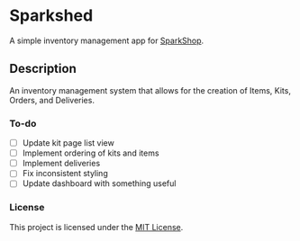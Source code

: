 # Sparkshed

A simple inventory management app for [SparkShop](https://www.sparkshop.org/).  

## Description

An inventory management system that allows for the creation of Items, Kits, Orders, and Deliveries.


### To-do

- [ ] Update kit page list view
- [ ] Implement ordering of kits and items
- [ ] Implement deliveries
- [ ] Fix inconsistent styling
- [ ] Update dashboard with something useful

### License

This project is licensed under the [MIT License](LICENSE.md).